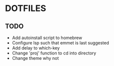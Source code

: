 # DOTFILES

## TODO

- Add autoinstall script to homebrew
- Configure lsp such that emmet is last suggested
- Add delay to which-key
- Change 'proj' function to cd into directory
- Change theme why not
